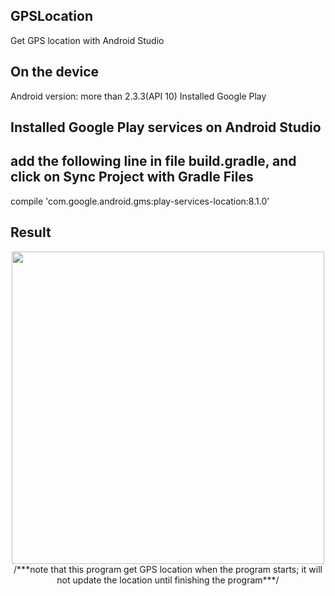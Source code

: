 ## GPSLocation
Get GPS location with Android Studio

## On the device
Android version: more than 2.3.3(API 10)
Installed Google Play 

## Installed Google Play services on Android Studio

## add the following line in file build.gradle, and click on Sync Project with Gradle Files
compile 'com.google.android.gms:play-services-location:8.1.0'

## Result
<p align="center"/>
<img src="pics/result.jpg" height="500" />
/***note that this program get GPS location when the program starts; it will not update the location until finishing the program***/
